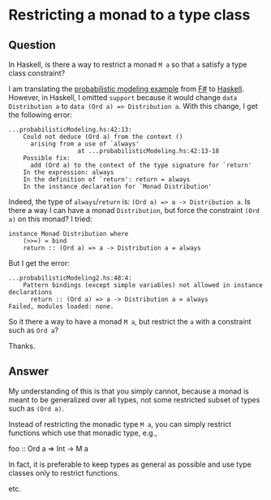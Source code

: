 
# Restricting a monad to a type class

## Question
        
In Haskell, is there a way to restrict a monad `M a` so that `a` satisfy a type class constraint?

I am translating the [probabilistic modeling example](http://github.com/namin/spots/tree/master/probabilisticModeling/README.markdown) from [F#](http://github.com/namin/spots/tree/master/probabilisticModeling/probabilisticModeling.fsx) to [Haskell](http://github.com/namin/spots/tree/6c5a3b78e8f5f559900bade7629fab0edcf225e8/probabilisticModeling/probabilisticModeling.hs). However, in Haskell, I omitted `support` because it would change `data Distribution a` to `data (Ord a) => Distribution a`. With this change, I get the following error:

    ...probabilisticModeling.hs:42:13:
        Could not deduce (Ord a) from the context ()
          arising from a use of `always'
                       at ...probabilisticModeling.hs:42:13-18
        Possible fix:
          add (Ord a) to the context of the type signature for `return'
        In the expression: always
        In the definition of `return': return = always
        In the instance declaration for `Monad Distribution'
    

Indeed, the type of `always`/`return` is: `(Ord a) => a -> Distribution a`. Is there a way I can have a monad `Distribution`, but force the constraint `(Ord a)` on this monad? I tried:

    instance Monad Distribution where
        (>>=) = bind
        return :: (Ord a) => a -> Distribution a = always
    

But I get the error:

    ...probabilisticModeling2.hs:48:4:
        Pattern bindings (except simple variables) not allowed in instance declarations
          return :: (Ord a) => a -> Distribution a = always
    Failed, modules loaded: none.
    

So it there a way to have a monad `M a`, but restrict the `a` with a constraint such as `Ord a`?

Thanks.

## Answer
        
My understanding of this is that you simply cannot, because a monad is meant to be generalized over all types, not some restricted subset of types such as `(Ord a)`.

Instead of restricting the monadic type `M a`, you can simply restrict functions which use that monadic type, e.g.,

foo :: Ord a => Int -> M a

In fact, it is preferable to keep types as general as possible and use type classes only to restrict functions.

etc.
